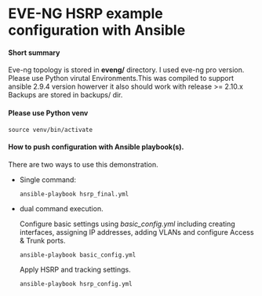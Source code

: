 # EVE-NG HSRP example configuration with Ansible

#### Short summary
Eve-ng topology is stored in **eveng/** directory. I used eve-ng pro version. Please use Python virutal Environments.This was compiled to support ansible 2.9.4 version howerver it also should work with release >= 2.10.x 
Backups are stored in backups/ dir.

#### Please use Python venv
`source venv/bin/activate`

#### How to push configuration with Ansible playbook(s). 
There are two ways to use this demonstration.

- Single command:

    `ansible-playbook hsrp_final.yml`

- dual command execution.

    Configure basic settings using *basic_config.yml* including creating interfaces, assigning IP addresses, adding VLANs and configure Access & Trunk ports.

    `ansible-playbook basic_config.yml`

    Apply HSRP and tracking settings.

    `ansible-playbook hsrp_config.yml`




